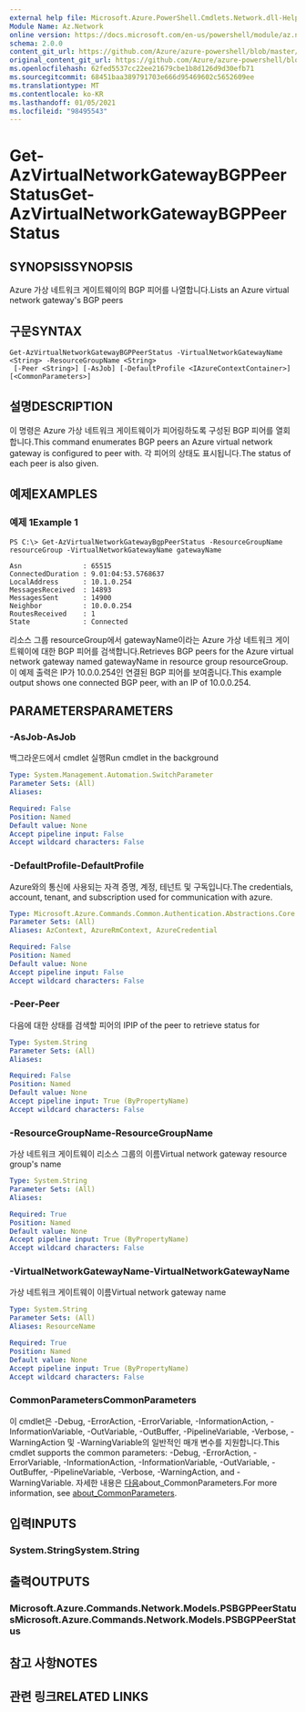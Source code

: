 ```yaml
---
external help file: Microsoft.Azure.PowerShell.Cmdlets.Network.dll-Help.xml
Module Name: Az.Network
online version: https://docs.microsoft.com/en-us/powershell/module/az.network/get-azvirtualnetworkgatewaybgppeerstatus
schema: 2.0.0
content_git_url: https://github.com/Azure/azure-powershell/blob/master/src/Network/Network/help/Get-AzVirtualNetworkGatewayBGPPeerStatus.md
original_content_git_url: https://github.com/Azure/azure-powershell/blob/master/src/Network/Network/help/Get-AzVirtualNetworkGatewayBGPPeerStatus.md
ms.openlocfilehash: 62fed5537cc22ee21679cbe1b8d126d9d30efb71
ms.sourcegitcommit: 68451baa389791703e666d95469602c5652609ee
ms.translationtype: MT
ms.contentlocale: ko-KR
ms.lasthandoff: 01/05/2021
ms.locfileid: "98495543"
---
```

# <span data-ttu-id="6553f-101">Get-AzVirtualNetworkGatewayBGPPeerStatus</span><span class="sxs-lookup"><span data-stu-id="6553f-101">Get-AzVirtualNetworkGatewayBGPPeerStatus</span></span>

## <span data-ttu-id="6553f-102">SYNOPSIS</span><span class="sxs-lookup"><span data-stu-id="6553f-102">SYNOPSIS</span></span>
<span data-ttu-id="6553f-103">Azure 가상 네트워크 게이트웨이의 BGP 피어를 나열합니다.</span><span class="sxs-lookup"><span data-stu-id="6553f-103">Lists an Azure virtual network gateway's BGP peers</span></span>

## <span data-ttu-id="6553f-104">구문</span><span class="sxs-lookup"><span data-stu-id="6553f-104">SYNTAX</span></span>

```
Get-AzVirtualNetworkGatewayBGPPeerStatus -VirtualNetworkGatewayName <String> -ResourceGroupName <String>
 [-Peer <String>] [-AsJob] [-DefaultProfile <IAzureContextContainer>] [<CommonParameters>]
```

## <span data-ttu-id="6553f-105">설명</span><span class="sxs-lookup"><span data-stu-id="6553f-105">DESCRIPTION</span></span>
<span data-ttu-id="6553f-106">이 명령은 Azure 가상 네트워크 게이트웨이가 피어링하도록 구성된 BGP 피어를 열회합니다.</span><span class="sxs-lookup"><span data-stu-id="6553f-106">This command enumerates BGP peers an Azure virtual network gateway is configured to peer with.</span></span> <span data-ttu-id="6553f-107">각 피어의 상태도 표시됩니다.</span><span class="sxs-lookup"><span data-stu-id="6553f-107">The status of each peer is also given.</span></span>

## <span data-ttu-id="6553f-108">예제</span><span class="sxs-lookup"><span data-stu-id="6553f-108">EXAMPLES</span></span>

### <span data-ttu-id="6553f-109">예제 1</span><span class="sxs-lookup"><span data-stu-id="6553f-109">Example 1</span></span>
```
PS C:\> Get-AzVirtualNetworkGatewayBgpPeerStatus -ResourceGroupName resourceGroup -VirtualNetworkGatewayName gatewayName

Asn               : 65515
ConnectedDuration : 9.01:04:53.5768637
LocalAddress      : 10.1.0.254
MessagesReceived  : 14893
MessagesSent      : 14900
Neighbor          : 10.0.0.254
RoutesReceived    : 1
State             : Connected
```

<span data-ttu-id="6553f-110">리소스 그룹 resourceGroup에서 gatewayName이라는 Azure 가상 네트워크 게이트웨이에 대한 BGP 피어를 검색합니다.</span><span class="sxs-lookup"><span data-stu-id="6553f-110">Retrieves BGP peers for the Azure virtual network gateway named gatewayName in resource group resourceGroup.</span></span>
<span data-ttu-id="6553f-111">이 예제 출력은 IP가 10.0.0.254인 연결된 BGP 피어를 보여줍니다.</span><span class="sxs-lookup"><span data-stu-id="6553f-111">This example output shows one connected BGP peer, with an IP of 10.0.0.254.</span></span>

## <span data-ttu-id="6553f-112">PARAMETERS</span><span class="sxs-lookup"><span data-stu-id="6553f-112">PARAMETERS</span></span>

### <span data-ttu-id="6553f-113">-AsJob</span><span class="sxs-lookup"><span data-stu-id="6553f-113">-AsJob</span></span>
<span data-ttu-id="6553f-114">백그라운드에서 cmdlet 실행</span><span class="sxs-lookup"><span data-stu-id="6553f-114">Run cmdlet in the background</span></span>

```yaml
Type: System.Management.Automation.SwitchParameter
Parameter Sets: (All)
Aliases:

Required: False
Position: Named
Default value: None
Accept pipeline input: False
Accept wildcard characters: False
```

### <span data-ttu-id="6553f-115">-DefaultProfile</span><span class="sxs-lookup"><span data-stu-id="6553f-115">-DefaultProfile</span></span>
<span data-ttu-id="6553f-116">Azure와의 통신에 사용되는 자격 증명, 계정, 테넌트 및 구독입니다.</span><span class="sxs-lookup"><span data-stu-id="6553f-116">The credentials, account, tenant, and subscription used for communication with azure.</span></span>

```yaml
Type: Microsoft.Azure.Commands.Common.Authentication.Abstractions.Core.IAzureContextContainer
Parameter Sets: (All)
Aliases: AzContext, AzureRmContext, AzureCredential

Required: False
Position: Named
Default value: None
Accept pipeline input: False
Accept wildcard characters: False
```

### <span data-ttu-id="6553f-117">-Peer</span><span class="sxs-lookup"><span data-stu-id="6553f-117">-Peer</span></span>
<span data-ttu-id="6553f-118">다음에 대한 상태를 검색할 피어의 IP</span><span class="sxs-lookup"><span data-stu-id="6553f-118">IP of the peer to retrieve status for</span></span>

```yaml
Type: System.String
Parameter Sets: (All)
Aliases:

Required: False
Position: Named
Default value: None
Accept pipeline input: True (ByPropertyName)
Accept wildcard characters: False
```

### <span data-ttu-id="6553f-119">-ResourceGroupName</span><span class="sxs-lookup"><span data-stu-id="6553f-119">-ResourceGroupName</span></span>
<span data-ttu-id="6553f-120">가상 네트워크 게이트웨이 리소스 그룹의 이름</span><span class="sxs-lookup"><span data-stu-id="6553f-120">Virtual network gateway resource group's name</span></span>

```yaml
Type: System.String
Parameter Sets: (All)
Aliases:

Required: True
Position: Named
Default value: None
Accept pipeline input: True (ByPropertyName)
Accept wildcard characters: False
```

### <span data-ttu-id="6553f-121">-VirtualNetworkGatewayName</span><span class="sxs-lookup"><span data-stu-id="6553f-121">-VirtualNetworkGatewayName</span></span>
<span data-ttu-id="6553f-122">가상 네트워크 게이트웨이 이름</span><span class="sxs-lookup"><span data-stu-id="6553f-122">Virtual network gateway name</span></span>

```yaml
Type: System.String
Parameter Sets: (All)
Aliases: ResourceName

Required: True
Position: Named
Default value: None
Accept pipeline input: True (ByPropertyName)
Accept wildcard characters: False
```

### <span data-ttu-id="6553f-123">CommonParameters</span><span class="sxs-lookup"><span data-stu-id="6553f-123">CommonParameters</span></span>
<span data-ttu-id="6553f-124">이 cmdlet은 -Debug, -ErrorAction, -ErrorVariable, -InformationAction, -InformationVariable, -OutVariable, -OutBuffer, -PipelineVariable, -Verbose, -WarningAction 및 -WarningVariable의 일반적인 매개 변수를 지원합니다.</span><span class="sxs-lookup"><span data-stu-id="6553f-124">This cmdlet supports the common parameters: -Debug, -ErrorAction, -ErrorVariable, -InformationAction, -InformationVariable, -OutVariable, -OutBuffer, -PipelineVariable, -Verbose, -WarningAction, and -WarningVariable.</span></span> <span data-ttu-id="6553f-125">자세한 내용은 [다음](http://go.microsoft.com/fwlink/?LinkID=113216)about_CommonParameters.</span><span class="sxs-lookup"><span data-stu-id="6553f-125">For more information, see [about_CommonParameters](http://go.microsoft.com/fwlink/?LinkID=113216).</span></span>

## <span data-ttu-id="6553f-126">입력</span><span class="sxs-lookup"><span data-stu-id="6553f-126">INPUTS</span></span>

### <span data-ttu-id="6553f-127">System.String</span><span class="sxs-lookup"><span data-stu-id="6553f-127">System.String</span></span>

## <span data-ttu-id="6553f-128">출력</span><span class="sxs-lookup"><span data-stu-id="6553f-128">OUTPUTS</span></span>

### <span data-ttu-id="6553f-129">Microsoft.Azure.Commands.Network.Models.PSBGPPeerStatus</span><span class="sxs-lookup"><span data-stu-id="6553f-129">Microsoft.Azure.Commands.Network.Models.PSBGPPeerStatus</span></span>

## <span data-ttu-id="6553f-130">참고 사항</span><span class="sxs-lookup"><span data-stu-id="6553f-130">NOTES</span></span>

## <span data-ttu-id="6553f-131">관련 링크</span><span class="sxs-lookup"><span data-stu-id="6553f-131">RELATED LINKS</span></span>
